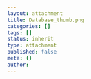 ```yaml
---
layout: attachment
title: Database_thumb.png
categories: []
tags: []
status: inherit
type: attachment
published: false
meta: {}
author: 
---
```


